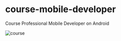 # course-mobile-developer
Course Professional Mobile Developer on Android


![course](https://github.com/AnhTuanLai/course-mobile-developer/assets/153903267/2db33447-29a5-4efc-b014-d5f13fe3f945)
